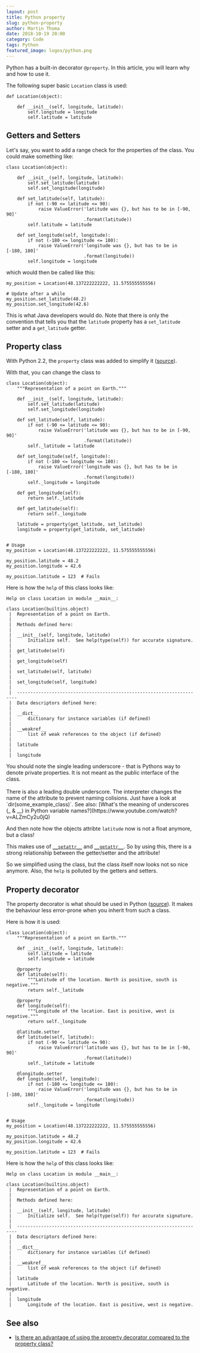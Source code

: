 ```yaml
---
layout: post
title: Python property
slug: python-property
author: Martin Thoma
date: 2018-10-19 20:00
category: Code
tags: Python
featured_image: logos/python.png
---
```

Python has a built-in decorator `@property`. In this article, you will learn
why and how to use it.

The following super basic `Location` class is used:

```
def Location(object):

    def __init__(self, longitude, latitude):
        self.longitude = longitude
        self.latitude = latitude
```


## Getters and Setters

Let's say, you want to add a range check for the properties of the class. You
could make something like:

```
class Location(object):

    def __init__(self, longitude, latitude):
        self.set_latitude(latitude)
        self.set_longitude(longitude)

    def set_latitude(self, latitude):
        if not (-90 <= latitude <= 90):
            raise ValueError('latitude was {}, but has to be in [-90, 90]'
                             .format(latitude))
        self.latitude = latitude

    def set_longitude(self, longitude):
        if not (-180 <= longitude <= 180):
            raise ValueError('longitude was {}, but has to be in [-180, 180]'
                             .format(longitude))
        self.longitude = longitude

```

which would then be called like this:

```
my_position = Location(48.137222222222, 11.575555555556)

# Update after a while
my_position.set_latitude(48.2)
my_position.set_longitude(42.6)
```

This is what Java developers would do. Note that there is only the convention
that tells you that the `latitude` property has a `set_latitude` setter and
a `get_latitude` getter.


## Property class

With Python 2.2, the `property` class was added to simplify it ([source](https://www.python.org/download/releases/2.2.2/descrintro/#property)).

With that, you can change the class to

```
class Location(object):
    """Representation of a point on Earth."""

    def __init__(self, longitude, latitude):
        self.set_latitude(latitude)
        self.set_longitude(longitude)

    def set_latitude(self, latitude):
        if not (-90 <= latitude <= 90):
            raise ValueError('latitude was {}, but has to be in [-90, 90]'
                             .format(latitude))
        self._latitude = latitude

    def set_longitude(self, longitude):
        if not (-180 <= longitude <= 180):
            raise ValueError('longitude was {}, but has to be in [-180, 180]'
                             .format(longitude))
        self._longitude = longitude

    def get_longitude(self):
        return self._latitude

    def get_latitude(self):
        return self._longitude

    latitude = property(get_latitude, set_latitude)
    longitude = property(get_latitude, set_latitude)


# Usage
my_position = Location(48.137222222222, 11.575555555556)

my_position.latitude = 48.2
my_position.longitude = 42.6

my_position.latitude = 123  # Fails

```

Here is how the `help` of this class looks like:

```
Help on class Location in module __main__:

class Location(builtins.object)
 |  Representation of a point on Earth.
 |
 |  Methods defined here:
 |
 |  __init__(self, longitude, latitude)
 |      Initialize self.  See help(type(self)) for accurate signature.
 |
 |  get_latitude(self)
 |
 |  get_longitude(self)
 |
 |  set_latitude(self, latitude)
 |
 |  set_longitude(self, longitude)
 |
 |  ----------------------------------------------------------------------
 |  Data descriptors defined here:
 |
 |  __dict__
 |      dictionary for instance variables (if defined)
 |
 |  __weakref__
 |      list of weak references to the object (if defined)
 |
 |  latitude
 |
 |  longitude
```

<div class="info">You should note the single leading underscore - that is Pythons way to denote private properties. It is not meant as the public interface of the class.<br/>
<br/>
There is also a leading double underscore. The interpreter changes the name of the attribute to prevent naming colisions. Just have a look at `dir(some_example_class)`. See also: [What's the meaning of underscores (_ & __) in Python variable names?](https://www.youtube.com/watch?v=ALZmCy2u0jQ)</div>

And then note how the objects attribte `latitude` now is not a float anymore, but a class!

This makes use of [`__setattr__`](https://docs.python.org/3/reference/datamodel.html#object.__setattr__) and [`__getattr__`](https://docs.python.org/3/reference/datamodel.html#object.__getattr__). So by using this, there is a strong relationship
between the getter/setter and the attribute!

So we simplified using the class, but the class itself now looks not so nice
anymore. Also, the `help` is polluted by the getters and setters.


## Property decorator

The property decorator is what should be used in Python ([source](https://stackoverflow.com/a/52947521/562769)).
It makes the behaviour less error-prone when you inherit from such a class.

Here is how it is used:

```
class Location(object):
    """Representation of a point on Earth."""

    def __init__(self, longitude, latitude):
        self.latitude = latitude
        self.longitude = latitude

    @property
    def latitude(self):
        """Latitude of the location. North is positive, south is negative."""
        return self._latitude

    @property
    def longitude(self):
        """Longitude of the location. East is positive, west is negative."""
        return self._longitude

    @latitude.setter
    def latitude(self, latitude):
        if not (-90 <= latitude <= 90):
            raise ValueError('latitude was {}, but has to be in [-90, 90]'
                             .format(latitude))
        self._latitude = latitude

    @longitude.setter
    def longitude(self, longitude):
        if not (-180 <= longitude <= 180):
            raise ValueError('longitude was {}, but has to be in [-180, 180]'
                             .format(longitude))
        self._longitude = longitude


# Usage
my_position = Location(48.137222222222, 11.575555555556)

my_position.latitude = 48.2
my_position.longitude = 42.6

my_position.latitude = 123  # Fails
```

Here is how the `help` of this class looks like:

```
Help on class Location in module __main__:

class Location(builtins.object)
 |  Representation of a point on Earth.
 |
 |  Methods defined here:
 |
 |  __init__(self, longitude, latitude)
 |      Initialize self.  See help(type(self)) for accurate signature.
 |
 |  ----------------------------------------------------------------------
 |  Data descriptors defined here:
 |
 |  __dict__
 |      dictionary for instance variables (if defined)
 |
 |  __weakref__
 |      list of weak references to the object (if defined)
 |
 |  latitude
 |      Latitude of the location. North is positive, south is negative.
 |
 |  longitude
 |      Longitude of the location. East is positive, west is negative.
```


## See also

* [Is there an advantage of using the property decorator compared to the property class?](https://stackoverflow.com/q/52899509/562769)
